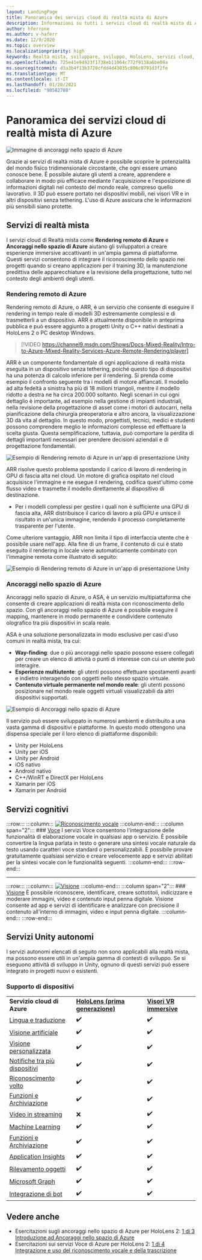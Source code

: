 ```yaml
---
layout: LandingPage
title: Panoramica dei servizi cloud di realtà mista di Azure
description: Informazioni su tutti i servizi cloud di realtà mista di Azure che è possibile integrare nelle applicazioni Unity o Unreal.
author: hferrone
ms.author: v-haferr
ms.date: 12/9/2020
ms.topic: overview
ms.localizationpriority: high
keywords: Realtà mista, sviluppare, sviluppo, HoloLens, servizi cloud, Azure, rendering remoto, ancoraggi nello spazio, servizi cognitivi, cognizione, unity, machine learning, traduzione vocale, visione artificiale, Microsoft Graph
ms.openlocfilehash: 725e41e94923f1738eb11064c772f9138a6be09a
ms.sourcegitcommit: d3a3b4f13b3728cfdd4d43035c806c0791d3f2fe
ms.translationtype: MT
ms.contentlocale: it-IT
ms.lasthandoff: 01/20/2021
ms.locfileid: "98582708"
---
```

# <a name="azure-mixed-reality-cloud-services-overview"></a>Panoramica dei servizi cloud di realtà mista di Azure

![ Immagine di ancoraggi nello spazio di Azure](../design/images/AzureSpatialAnchors.jpg)

Grazie ai servizi di realtà mista di Azure è possibile scoprire le potenzialità del mondo fisico tridimensionale circostante, che ogni essere umano conosce bene. È possibile aiutare gli utenti a creare, apprendere e collaborare in modo più efficace mediante l'acquisizione e l'esposizione di informazioni digitali nel contesto del mondo reale, compreso quello lavorativo. Il 3D può essere portato nei dispositivi mobili, nei visori VR e in altri dispositivi senza tethering. L'uso di Azure assicura che le informazioni più sensibili siano protette.

## <a name="mixed-reality-services"></a>Servizi di realtà mista

I servizi cloud di Realtà mista come **Rendering remoto di Azure** e **Ancoraggi nello spazio di Azure** aiutano gli sviluppatori a creare esperienze immersive accattivanti in un'ampia gamma di piattaforme. Questi servizi consentono di integrare il riconoscimento dello spazio nei progetti quando si creano applicazioni per il training 3D, la manutenzione predittiva delle apparecchiature e la revisione della progettazione, tutto nel contesto degli ambienti degli utenti.

### <a name="azure-remote-rendering"></a>Rendering remoto di Azure
Rendering remoto di Azure, o ARR, è un servizio che consente di eseguire il rendering in tempo reale di modelli 3D estremamente complessi e di trasmetterli a un dispositivo. ARR è attualmente disponibile in anteprima pubblica e può essere aggiunto a progetti Unity o C++ nativi destinati a HoloLens 2 o PC desktop Windows.

> [!VIDEO https://channel9.msdn.com/Shows/Docs-Mixed-Reality/Intro-to-Azure-Mixed-Reality-Services-Azure-Remote-Rendering/player]

ARR è un componente fondamentale di ogni applicazione di realtà mista eseguita in un dispositivo senza tethering, poiché questo tipo di dispositivi ha una potenza di calcolo inferiore per il rendering. Si prenda come esempio il confronto seguente tra i modelli di motore affiancati. Il modello ad alta fedeltà a sinistra ha più di 18 milioni triangoli, mentre il modello ridotto a destra ne ha circa 200.000 soltanto. Negli scenari in cui ogni dettaglio è importante, ad esempio nella gestione di impianti industriali, nella revisione della progettazione di asset come i motori di autocarri, nella pianificazione della chirurgia preoperatoria e altro ancora, la visualizzazione 3D dà vita al dettaglio. In questo modo, progettisti, tecnici, medici e studenti possono comprendere meglio le informazioni complesse ed effettuare la scelta giusta. Questa semplificazione, tuttavia, può comportare la perdita di dettagli importanti necessari per prendere decisioni aziendali e di progettazione fondamentali.

![Esempio di Rendering remoto di Azure in un'app di presentazione Unity](images/arr-engine.png)

ARR risolve questo problema spostando il carico di lavoro di rendering in GPU di fascia alta nel cloud. Un motore di grafica ospitato nel cloud acquisisce l'immagine e ne esegue il rendering, codifica quest'ultimo come flusso video e trasmette il modello direttamente al dispositivo di destinazione. 

* Per i modelli complessi per gestire i quali non è sufficiente una GPU di fascia alta, ARR distribuisce il carico di lavoro a più GPU e unisce il risultato in un'unica immagine, rendendo il processo completamente trasparente per l'utente. 

Come ulteriore vantaggio, ARR non limita il tipo di interfaccia utente che è possibile usare nell'app. Alla fine di un frame, il contenuto di cui è stato eseguito il rendering in locale viene automaticamente combinato con l'immagine remota come illustrato di seguito:

![Esempio di Rendering remoto di Azure in un'app di presentazione Unity](images/showcase-app.png)

### <a name="azure-spatial-anchors"></a>Ancoraggi nello spazio di Azure
Ancoraggi nello spazio di Azure, o ASA, è un servizio multipiattaforma che consente di creare applicazioni di realtà mista con riconoscimento dello spazio. Con gli ancoraggi nello spazio di Azure è possibile eseguire il mapping, mantenere in modo permanente e condividere contenuto olografico tra più dispositivi in scala reale. 

ASA è una soluzione personalizzata in modo esclusivo per casi d'uso comuni in realtà mista, tra cui:
* **Way-finding**: due o più ancoraggi nello spazio possono essere collegati per creare un elenco di attività o punti di interesse con cui un utente può interagire.
* **Esperienze multiutente**: gli utenti possono effettuare spostamenti avanti e indietro interagendo con oggetti nello stesso spazio virtuale.
* **Contenuto virtuale permanente nel mondo reale**: gli utenti possono posizionare nel mondo reale oggetti virtuali visualizzabili da altri dispositivi supportati.

![Esempio di Ancoraggi nello spazio di Azure](images/persistence.gif)

Il servizio può essere sviluppato in numerosi ambienti e distribuito a una vasta gamma di dispositivi e piattaforme. In questo modo ottengono una dispensa speciale per il loro elenco di piattaforme disponibili:
* Unity per HoloLens
* Unity per iOS
* Unity per Android
* iOS nativo
* Android nativo
* C++/WinRT e DirectX per HoloLens
* Xamarin per iOS
* Xamarin per Android

## <a name="cognitive-services"></a>Servizi cognitivi

:::row:::
    :::column:::
       [![Riconoscimento vocale](../whats-new/images/speech.jpg)](/azure/cognitive-services/speech-service/)
    :::column-end:::
    :::column span="2":::
        ### <a name="speech"></a>[Voce](/azure/cognitive-services/speech-service/)
        I servizi Voce consentono l'integrazione delle funzionalità di elaborazione vocale in qualsiasi app o servizio. È possibile convertire la lingua parlata in testo o generare una sintesi vocale naturale da testo usando caratteri voce standard o personalizzabili. È possibile provare gratuitamente qualsiasi servizio e creare velocemente app e servizi abilitati per la sintesi vocale con le funzionalità seguenti.
    :::column-end:::
:::row-end:::

---

:::row:::
    :::column:::
       [![Visione](../whats-new/images/vision.jpg)](/azure/cognitive-services/computer-vision/)
    :::column-end:::
    :::column span="2":::
        ### <a name="vision"></a>[Visione](/azure/cognitive-services/computer-vision/)
        È possibile riconoscere, identificare, creare sottotitoli, indicizzare e moderare immagini, video e contenuto input penna digitale. Visione consente ad app e servizi di identificare e analizzare con precisione il contenuto all'interno di immagini, video e input penna digitale.
    :::column-end:::
:::row-end:::


## <a name="standalone-unity-services"></a>Servizi Unity autonomi

I servizi autonomi elencati di seguito non sono applicabili alla realtà mista, ma possono essere utili in un'ampia gamma di contesti di sviluppo. Se si eseguono attività di sviluppo in Unity, ognuno di questi servizi può essere integrato in progetti nuovi o esistenti.

### <a name="device-support"></a>Supporto di dispositivi
<table>
    <tr>
        <td><strong>Servizio cloud di Azure</strong></td>
        <td><a href="/hololens/hololens1-hardware"><strong>HoloLens (prima generazione)</strong></a></td>
        <td><a href="../discover/immersive-headset-hardware-details.md"><strong>Visori VR immersive</strong></a></td>
    </tr>
     <tr>
        <td><a href="unity/tutorials/mr-azure-301.md">Lingua e traduzione</a></td>
        <td>✔️</td>
        <td>✔️</td>
    </tr>
    <tr>
        <td><a href="unity/tutorials/mr-azure-302.md">Visione artificiale</a></td>
        <td>✔️</td>
        <td>✔️</td>
    </tr>
    <tr>
        <td><a href="unity/tutorials/mr-azure-302b.md">Visione personalizzata</a></td>
        <td>✔️</td>
        <td>✔️</td>
    </tr>
    <tr>
        <td><a href="unity/tutorials/mr-azure-303.md">Notifiche tra più dispositivi</a></td>
        <td>✔️</td>
        <td>✔️</td>
    </tr>
    <tr>
        <td><a href="unity/tutorials/mr-azure-304.md">Riconoscimento volto</a></td>
        <td>✔️</td>
        <td>✔️</td>
    </tr>
    <tr>
        <td><a href="unity/tutorials/mr-azure-305.md">Funzioni e Archiviazione</a></td>
        <td>✔️</td>
        <td>✔️</td>
    </tr>
    <tr>
        <td><a href="unity/tutorials/mr-azure-306.md">Video in streaming</a></td>
        <td>❌</td>
        <td>✔️</td>
    </tr>
    <tr>
        <td><a href="unity/tutorials/mr-azure-307.md">Machine Learning</a></td>
        <td>✔️</td>
        <td>✔️</td>
    </tr>
    <tr>
        <td><a href="unity/tutorials/mr-azure-308.md"mr-azure-308.md">Funzioni e Archiviazione</a></td>
        <td>✔️</td>
        <td>✔️</td>
    </tr>
    <tr>
        <td><a href="unity/tutorials/mr-azure-309.md">Application Insights</a></td>
        <td>✔️</td>
        <td>✔️</td>
    </tr>
    <tr>
        <td><a href="unity/tutorials/mr-azure-310.md">Rilevamento oggetti</a></td>
        <td>✔️</td>
        <td>✔️</td>
    </tr>
    <tr>
        <td><a href="unity/tutorials/mr-azure-311.md">Microsoft Graph</a></td>
        <td>✔️</td>
        <td>✔️</td>
    </tr>
    <tr>
        <td><a href="unity/tutorials/mr-azure-312.md">Integrazione di bot</a></td>
        <td>✔️</td>
        <td>✔️</td>
    </tr>
</table>

## <a name="see-also"></a>Vedere anche

* Esercitazioni sugli ancoraggi nello spazio di Azure per HoloLens 2: [1 di 3 Introduzione ad Ancoraggi nello spazio di Azure](./unity/tutorials/mr-learning-asa-02.md)
* Esercitazioni sui servizi Voce di Azure per HoloLens 2: [1 di 4 Integrazione e uso del riconoscimento vocale e della trascrizione](../develop/unity/tutorials/mrlearning-speechSDK-ch1.md)